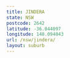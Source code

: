 ```yaml
---
title: JINDERA
state: NSW
postcode: 2642
latitude: -36.044097
longitude: 148.094043
url: /nsw/jindera/
layout: suburb
---
```

